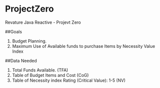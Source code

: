 # ProjectZero
Revature Java Reactive - Projevt  Zero

##Goals
1. Budget Planning.
2. Maximum Use of Available funds to purchase Items by Necessity Value Index

##Data Needed
1. Total Funds Available. (TFA)
2. Table of Budget Items and Cost (CoG)
3. Table of Necessity index Rating  (Critical Value): 1-5 (NV)
 
